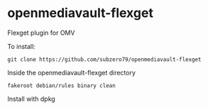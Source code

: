openmediavault-flexget
======================

Flexget plugin for OMV

To install:

`git clone https://github.com/subzero79/openmediavault-flexget`

Inside the openmediavault-flexget directory

`fakeroot debian/rules binary clean`

Install with dpkg
